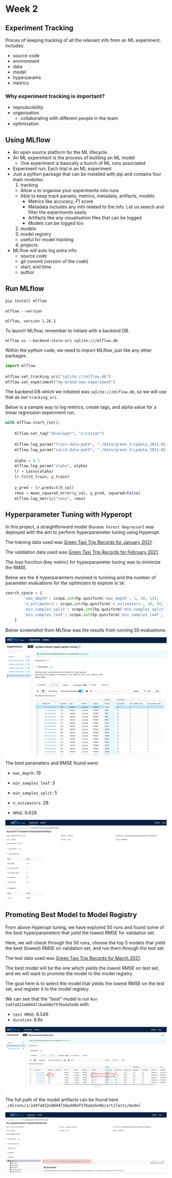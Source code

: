 # Week 2

## Experiment Tracking
Proces of keeping tracking of all the relevant info from an ML experiment, includes:
- source code
- environment
- data
- model
- hyperparams
- metrics

### Why experiment tracking is important?
- reproducibility
- organisation
  - collaborating with different people in the team
- optimization

## Using MLflow
- An open source platform for the ML lifecycle.
- An ML experiment is the process of building an ML model
  - One experiment is basically a bunch of ML runs associated
- Experiment run: Each trial in an ML experiment
- Just a python package that can be installed with pip and contains four main modules:
  1. tracking
    - Allow u to organise your experiments into runs
    - Able to keep track params, metrics, metadata, artifacts, models
      - Metrics like accuracy, F1 score
      - Metadata includes any info related to the info. Let us search and filter the experiments easily
      - Artifacts like any visualisation files that can be logged
      - Models can be logged too
  2. models
  3. model registry
    - useful for model tracking 
  4. projects
- MLflow will auto log extra info:
  - source code
  - git commit (version of the code)
  - start, end time
  - author

## Run MLflow

```
pip install mlflow

mlflow --version
```
`mlflow, version 1.26.1`

To launch MLflow, remember to initiate with a backend DB.

```
mlflow ui --backend-store-uri sqlite:///mlflow.db
```

Within the python code, we need to import MLflow, just like any other packages. 

```python
import mlflow

mlflow.set_tracking_uri("sqlite:///mlflow.db")
mlflow.set_experiment("my-brand-new-experiment")
```
The backend DB which we initiated was `sqlite:///mlflow.db`, so we will use that as our `tracking_uri`.

Below is a sample way to log metrics, create tags, and alpha value for a linear regression experiment run. 

```python
with mlflow.start_run():

    mlflow.set_tag("developer", "cristian")

    mlflow.log_param("train-data-path", "./data/green_tripdata_2021-01.csv")
    mlflow.log_param("valid-data-path", "./data/green_tripdata_2021-02.csv")

    alpha = 0.1
    mlflow.log_param("alpha", alpha)
    lr = Lasso(alpha)
    lr.fit(X_train, y_train)

    y_pred = lr.predict(X_val)
    rmse = mean_squared_error(y_val, y_pred, squared=False)
    mlflow.log_metric("rmse", rmse)
```

## Hyperparameter Tuning with Hyperopt
In this project, a straightforward model (`Random Forest Regressor`) was deployed with the aim to perform hyperparameter tuning using Hyperopt.

The training data used was [Green Taxi Trip Records for January 2021](https://www1.nyc.gov/site/tlc/about/tlc-trip-record-data.page). 

The validation data used was [Green Taxi Trip Records for February 2021](https://www1.nyc.gov/site/tlc/about/tlc-trip-record-data.page). 

The loss function (key metric) for hyperparameter tuning was to minimize the RMSE. 

Below are the 4 hyperparamters involved in tunining and the number of parameter evaluations for the optimizers to explore is `50`:

```python
search_space = {
        'max_depth': scope.int(hp.quniform('max_depth', 1, 20, 1)),
        'n_estimators': scope.int(hp.quniform('n_estimators', 10, 50, 1)),
        'min_samples_split': scope.int(hp.quniform('min_samples_split', 2, 10, 1)),
        'min_samples_leaf': scope.int(hp.quniform('min_samples_leaf', 1, 4, 1))
    }
```

Below screenshot from MLflow was the results from running 50 evaluations:
<p align="center">
    <img src="MLflow_Q5.png">
</p>

The best parameters and RMSE found were:
- `max_depth`: 19

- `min_samples_leaf`: 3

- `min_samples_split`: 5

- `n_estimators`: 28

- `RMSE`:  	6.628

<p align="center">
    <img src="MLflow_Q5a.png">
</p>

## Promoting Best Model to Model Registry
From above Hyperopt tuning, we have explored 50 runs and found some of the best hyperparameters that yield the lowest RMSE for validation set. 

Here, we will check through the 50 runs, choose the top 5 models that yield the best (lowest) RMSE on validation set, and run them through the test set.

The test data used was [Green Taxi Trip Records for March 2021](https://www1.nyc.gov/site/tlc/about/tlc-trip-record-data.page). 

The best model will be the one which yields the lowest RMSE on test set, and we will want to promote the model to the model registry. 


The goal here is to select the model that yields the lowest RMSE on the test set, and register it to the model registry. 

We can see that the "best" model is run `Run 2a9fa822e8844716ad40ef5f6ada5e8b` with
- `test RMSE`: 6.549
- `duration`: 6.6s

<p align="center">
    <img src="MLflow_Q6.png">
</p>

The full path of the model artifacts can be found here `./mlruns/1/2a9fa822e8844716ad40ef5f6ada5e8b/artifacts/model`
<p align="center">
    <img src="MLflow_Q6a.png">
</p>
